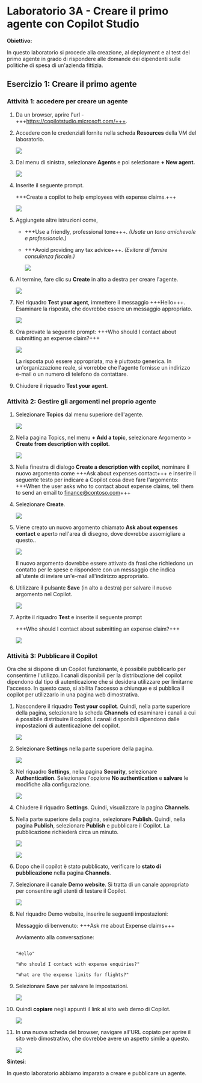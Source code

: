 # **Laboratorio 3A - Creare il primo agente con Copilot Studio**

**Obiettivo:**

In questo laboratorio si procede alla creazione, al deployment e al test
del primo agente in grado di rispondere alle domande dei dipendenti
sulle politiche di spesa di un'azienda fittizia.

## **Esercizio 1: Creare il primo agente**

### **Attività 1: accedere per creare un agente**

1.  Da un browser, aprire l'url -
    +++https://copilotstudio.microsoft.com/+++.

2.  Accedere con le credenziali fornite nella scheda **Resources** della
    VM del laboratorio.

    ![](./media/image1.png)

3.  Dal menu di sinistra, selezionare **Agents** e poi selezionare **+ New agent.**

    ![](./media/image2.png)

4.  Inserite il seguente prompt.

    +++Create a copilot to help employees with expense claims.+++

    ![](./media/image3.png)

5.  Aggiungete altre istruzioni come,

    - +++Use a friendly, professional tone+++. *(Usate un tono amichevole e
      professionale.)*
    
    - +++Avoid providing any tax advice+++. *(Evitare di fornire consulenza
      fiscale.)*

        ![](./media/image4.png)

6.  Al termine, fare clic su **Create** in alto a destra per creare
    l'agente.

    ![](./media/image5.png)

7.  Nel riquadro **Test your agent**, immettere il messaggio
    +++Hello+++. Esaminare la risposta, che dovrebbe essere un messaggio
    appropriato.

    ![](./media/image6.png)

8.  Ora provate la seguente prompt: +++Who should I contact about
    submitting an expense claim?+++

    ![](./media/image7.png)

    La risposta può essere appropriata, ma è piuttosto generica. In
un'organizzazione reale, si vorrebbe che l'agente fornisse un indirizzo
e-mail o un numero di telefono da contattare.

9.  Chiudere il riquadro **Test your agent**.

### **Attività 2: Gestire gli argomenti nel proprio agente**

1.  Selezionare **Topics** dal menu superiore dell'agente.

    ![](./media/image8.png)

2.  Nella pagina Topics, nel menu **+ Add a topic**, selezionare
    Argomento > **Create from description with copilot.**

    ![](./media/image9.png)

3.  Nella finestra di dialogo **Create a description with copilot**,
    nominare il nuovo argomento come +++Ask about expenses contact+++ e
    inserire il seguente testo per indicare a Copilot cosa deve fare
    l'argomento: +++When the user asks who to contact about expense claims, tell them to send an email to finance@contoso.com+++

4.  Selezionare **Create**.

    ![](./media/image10.png)

5.  Viene creato un nuovo argomento chiamato **Ask about expenses
    contact** e aperto nell'area di disegno, dove dovrebbe assomigliare
    a questo..

    ![](./media/image11.png)

    Il nuovo argomento dovrebbe essere attivato da frasi che richiedono un
contatto per le spese e rispondere con un messaggio che indica
all'utente di inviare un'e-mail all'indirizzo appropriato.

6.  Utilizzare il pulsante **Save** (in alto a destra) per salvare il
    nuovo argomento nel Copilot.

    ![](./media/image12.png)

7.  Aprite il riquadro **Test** e inserite il seguente prompt

    +++Who should I contact about submitting an expense claim?+++

    ![](./media/image13.png)

### **Attività 3: Pubblicare il Copilot**

Ora che si dispone di un Copilot funzionante, è possibile pubblicarlo
per consentirne l'utilizzo. I canali disponibili per la distribuzione
del copilot dipendono dal tipo di autenticazione che si desidera
utilizzare per limitarne l'accesso. In questo caso, si abilita l'accesso
a chiunque e si pubblica il copilot per utilizzarlo in una pagina web
dimostrativa.

1.  Nascondere il riquadro **Test your copilot**. Quindi, nella parte
    superiore della pagina, selezionare la scheda **Channels** ed
    esaminare i canali a cui è possibile distribuire il copilot. I
    canali disponibili dipendono dalle impostazioni di autenticazione
    del copilot.

    ![](./media/image14.png)

2.  Selezionare **Settings** nella parte superiore della pagina.

    ![](./media/image15.png)

3.  Nel riquadro **Settings**, nella pagina **Security**, selezionare
    **Authentication**. Selezionare l'opzione **No authentication** e
    **salvare** le modifiche alla configurazione.

    ![](./media/image16.png)

4.  Chiudere il riquadro **Settings**. Quindi, visualizzare la pagina
    **Channels**.

5.  Nella parte superiore della pagina, selezionare **Publish**. Quindi,
    nella pagina **Publish**, selezionare **Publish** e pubblicare il
    Copilot. La pubblicazione richiederà circa un minuto.

    ![](./media/image17.png)

    ![](./media/image18.png)

6.  Dopo che il copilot è stato pubblicato, verificare lo **stato di
    pubblicazione** nella pagina **Channels**.

7.  Selezionare il canale **Demo website**. Si tratta di un canale
    appropriato per consentire agli utenti di testare il Copilot.

    ![](./media/image19.png)

8.  Nel riquadro Demo website, inserire le seguenti impostazioni:

    Messaggio di benvenuto: +++Ask me about Expense claims+++
    
    Avviamento alla conversazione:
    
    ```
    
    "Hello"
    
    "Who should I contact with expense enquiries?"
    
    "What are the expense limits for flights?"
    ```

9.  Selezionare **Save** per salvare le impostazioni.

    ![](./media/image20.png)

10. Quindi **copiare** negli appunti il link al sito web demo di
    Copilot.

    ![](./media/image21.png)

11. In una nuova scheda del browser, navigare all'URL copiato per aprire
    il sito web dimostrativo, che dovrebbe avere un aspetto simile a
    questo.

    ![](./media/image22.png)

**Sintesi**:

In questo laboratorio abbiamo imparato a creare e pubblicare un
agente.
